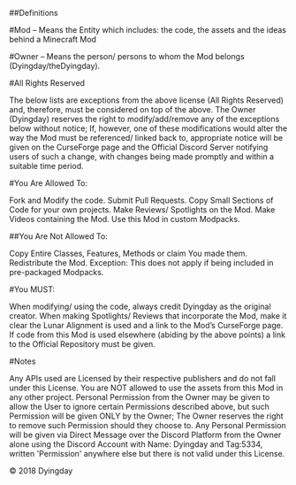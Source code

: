 ##Definitions

#Mod 
  – Means the Entity which includes: the code, the assets and the ideas behind a Minecraft Mod

#Owner 
  – Means the person/ persons to whom the Mod belongs (Dyingday/theDyingday).

 

#All Rights Reserved

The below lists are exceptions from the above license (All Rights Reserved) and, therefore, must be considered on top of the above. The Owner (Dyingday) reserves the right to modify/add/remove any of the exceptions below without notice; If, however, one of these modifications would alter the way the Mod must be referenced/ linked back to, appropriate notice will be given on the CurseForge page and the Official Discord Server notifying users of such a change, with changes being made promptly and within a suitable time period. 

 

#You Are Allowed To:

Fork and Modify the code.
Submit Pull Requests.
Copy Small Sections of Code for your own projects.
Make Reviews/ Spotlights on the Mod.
Make Videos containing the Mod.
Use this Mod in custom Modpacks.
 

##You Are Not Allowed To:

Copy Entire Classes, Features, Methods or claim You made them.
Redistribute the Mod. Exception: This does not apply if being included in pre-packaged Modpacks.
 

#You MUST:

When modifying/ using the code, always credit Dyingday as the original creator.
When making Spotlights/ Reviews that incorporate the Mod, make it clear the Lunar Alignment is used and a link to the Mod’s CurseForge page.
If code from this Mod is used elsewhere (abiding by the above points) a link to the Official Repository must be given.
 

#Notes

Any APIs used are Licensed by their respective publishers and do not fall under this License.
You are NOT allowed to use the assets from this Mod in any other project.
Personal Permission from the Owner may be given to allow the User to ignore certain Permissions described above, but such Permission will be given ONLY by the Owner; The Owner reserves the right to remove such Permission should they choose to.
Any Personal Permission will be given via Direct Message over the Discord Platform from the Owner alone using the Discord Account with Name: Dyingday and Tag:5334, written 'Permission' anywhere else but there is not valid under this License. 

© 2018 Dyingday
